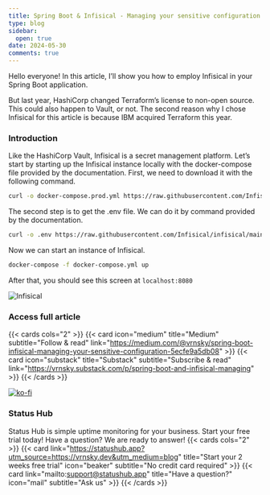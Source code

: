 ```yaml
---
title: Spring Boot & Infisical - Managing your sensitive configuration
type: blog
sidebar:
  open: true
date: 2024-05-30
comments: true
---
```


Hello everyone! In this article, I’ll show you how to employ
Infisical in your Spring Boot application.

But last year, HashiCorp changed Terraform’s license to non-open source.
This could also happen to Vault, or not.
The second reason why I chose Infisical for this article is because
IBM acquired Terraform this year.

### Introduction
Like the HashiCorp Vault, Infisical is a secret management platform.
Let’s start by starting up the Infisical instance locally with the docker-compose
file provided by the documentation. First, we need to download it with the following command.

```bash
curl -o docker-compose.prod.yml https://raw.githubusercontent.com/Infisical/infisical/main/docker-compose.prod.yml
```

The second step is to get the .env file.
We can do it by command provided by the documentation.
```bash
curl -o .env https://raw.githubusercontent.com/Infisical/infisical/main/.env.example
```

Now we can start an instance of Infisical.
```bash
docker-compose -f docker-compose.yml up
```

After that, you should see this screen at `localhost:8080`

![Infisical](/images/infisical/infisical-1.png "Login page")

### Access full article
{{< cards cols="2" >}}
{{< card icon="medium" title="Medium" subtitle="Follow & read" link="https://medium.com/@vrnsky/spring-boot-infisical-managing-your-sensitive-configuration-5ecfe9a5db08" >}}
{{< card icon="substack" title="Substack" subtitle="Subscribe & read" link="https://vrnsky.substack.com/p/spring-boot-and-infisical-managing" >}}
{{< /cards >}}

[![ko-fi](https://ko-fi.com/img/githubbutton_sm.svg)](https://ko-fi.com/J3J416GZA5)

### Status Hub
Status Hub is simple uptime monitoring for your business. Start your free trial today!
Have a question? We are ready to answer!
{{< cards cols="2" >}}
{{< card link="https://statushub.app?utm_source=https://vrnsky.dev&utm_medium=blog" title="Start your 2 weeks free trial" icon="beaker" subtitle="No credit card required" >}}
{{< card link="mailto:support@statushub.app" title="Have a question?" icon="mail" subtitle="Ask us" >}}
{{< /cards >}}

